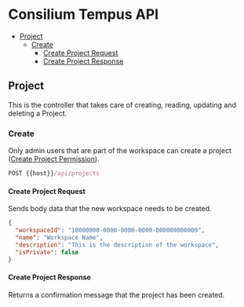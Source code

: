 # Consilium Tempus API

* [Project](#project)
    * [Create](#create)
        * [Create Project Request](#create-project-request)
        * [Create Project Response](#create-project-response)

## Project

This is the controller that takes care of creating, reading, updating and deleting a Project.


### Create

Only admin users that are part of the workspace can create a project
([Create Project Permission](../Security.md/#permissions)).

```js
POST {{host}}/api/projects
```

#### Create Project Request

Sends body data that the new workspace needs to be created.

```json
{
  "workspaceId": "10000000-0000-0000-0000-000000000000",
  "name": "Workspace Name",
  "description": "This is the description of the workspace",
  "isPrivate": false
}
```

#### Create Project Response

Returns a confirmation message that the project has been created.
